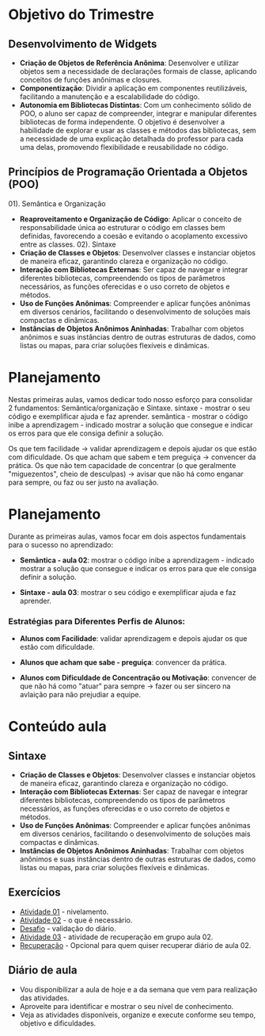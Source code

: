 # Objetivo do Trimestre

## Desenvolvimento de Widgets

- **Criação de Objetos de Referência Anônima**: Desenvolver e utilizar objetos sem a necessidade de declarações formais de classe, aplicando conceitos de funções anônimas e closures.
- **Componentização**: Dividir a aplicação em componentes reutilizáveis, facilitando a manutenção e a escalabilidade do código.
- **Autonomia em Bibliotecas Distintas**: Com um conhecimento sólido de POO, o aluno ser capaz de compreender, integrar e manipular diferentes bibliotecas de forma independente. O objetivo é desenvolver a habilidade de explorar e usar as classes e métodos das bibliotecas, sem a necessidade de uma explicação detalhada do professor para cada uma delas, promovendo flexibilidade e reusabilidade no código.


## Princípios de Programação Orientada a Objetos (POO)
01). Semântica e Organização
  - **Reaproveitamento e Organização de Código**: Aplicar o conceito de responsabilidade única ao estruturar o código em classes bem definidas, favorecendo a coesão e evitando o acoplamento excessivo entre as classes.
02). Sintaxe
  - **Criação de Classes e Objetos**: Desenvolver classes e instanciar objetos de maneira eficaz, garantindo clareza e organização no código.
  - **Interação com Bibliotecas Externas**: Ser capaz de navegar e integrar diferentes bibliotecas, compreendendo os tipos de parâmetros necessários, as funções oferecidas e o uso correto de objetos e métodos.
  - **Uso de Funções Anônimas**: Compreender e aplicar funções anônimas em diversos cenários, facilitando o desenvolvimento de soluções mais compactas e dinâmicas.
  - **Instâncias de Objetos Anônimos Aninhadas**: Trabalhar com objetos anônimos e suas instâncias dentro de outras estruturas de dados, como listas ou mapas, para criar soluções flexíveis e dinâmicas.

# Planejamento

Nestas primeiras aulas, vamos dedicar todo nosso esforço para consolidar 2 fundamentos: Semântica/organização e Sintaxe.
sintaxe - mostrar o seu código e exemplificar ajuda e faz aprender.
semântica - mostrar o código inibe a aprendizagem - indicado mostrar a solução que consegue e indicar os erros para que ele consiga definir a solução.

Os que tem facilidade → validar aprendizagem e depois ajudar os que estão com dificuldade.
Os que acham que sabem e tem preguiça → convencer da prática.
Os que não tem capacidade de concentrar (o que geralmente "miguezentos", cheio de desculpas) → avisar que não há como enganar para sempre, ou faz ou ser justo na avaliação.


# Planejamento

Durante as primeiras aulas, vamos focar em dois aspectos fundamentais para o sucesso no aprendizado:
  
- **Semântica - aula 02**:  mostrar o código inibe a aprendizagem - indicado mostrar a solução que consegue e indicar os erros para que ele consiga definir a solução.

- **Sintaxe - aula 03**: mostrar o seu código e exemplificar ajuda e faz aprender.

### Estratégias para Diferentes Perfis de Alunos:

- **Alunos com Facilidade**:  validar aprendizagem e depois ajudar os que estão com dificuldade.
  
- **Alunos que acham que sabe - preguiça**: convencer da prática.

- **Alunos com Dificuldade de Concentração ou Motivação**: convencer de que não há como "atuar" para sempre → fazer ou ser sincero na avlaição para não prejudiar a equipe.


# Conteúdo aula

## Sintaxe
  - **Criação de Classes e Objetos**: Desenvolver classes e instanciar objetos de maneira eficaz, garantindo clareza e organização no código.
  - **Interação com Bibliotecas Externas**: Ser capaz de navegar e integrar diferentes bibliotecas, compreendendo os tipos de parâmetros necessários, as funções oferecidas e o uso correto de objetos e métodos.
  - **Uso de Funções Anônimas**: Compreender e aplicar funções anônimas em diversos cenários, facilitando o desenvolvimento de soluções mais compactas e dinâmicas.
  - **Instâncias de Objetos Anônimos Aninhadas**: Trabalhar com objetos anônimos e suas instâncias dentro de outras estruturas de dados, como listas ou mapas, para criar soluções flexíveis e dinâmicas.

## Exercícios 
  - [Atividade 01](https://github.com/heliokamakawa/aula/blob/main/ddm/aulas/aula03b-atv01.md) - nivelamento.
  - [Atividade 02](https://github.com/heliokamakawa/aula/blob/main/ddm/aulas/aula03b-atv02.md) - o que é necessário.
  - [Desafio](https://github.com/heliokamakawa/aula/blob/main/ddm/aulas/aula3c-desafio.md) - validação do diário.
  - [Atividade 03](https://github.com/heliokamakawa/aula/blob/main/ddm/aulas/aula3d-atv03.md) - atividade de recuperação em grupo aula 02.
  - [Recuperação](https://github.com/heliokamakawa/aula/blob/main/ddm/aulas/aula02f-recuperacao.md) - Opcional para quem quiser recuperar diário de aula 02.


## Diário de aula

- Vou disponibilizar a aula de hoje e a da semana que vem para realização das atividades.
- Aproveite para identificar e mostrar o seu nível de conhecimento.
- Veja as atividades disponíveis, organize e execute conforme seu tempo, objetivo e dificuldades.


